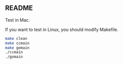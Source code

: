 ## README

Test in Mac. 

If you want to test in Linux, you should modify Makefile.


```bash
make clean
make ccmain
make gomain
./ccmain
./gomain
```
